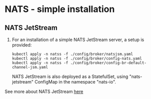 # NATS - simple installation

## NATS JetStream

1. For an installation of a simple NATS JetStream server, a setup is provided:

   ```shell
   kubectl apply -n natss -f ./config/broker/natsjsm.yaml
   kubectl apply -n natss -f ./config/broker/config-nats.yaml
   kubectl apply -n natss -f ./config/broker/config-br-default-channel-jsm.yaml
   ```

   NATS JetStream is also deployed as a StatefulSet, using "nats-jetstream" ConfigMap
   in the namespace "nats-io".

See more about NATS JetStream [here](https://docs.nats.io/jetstream/jetstream)
